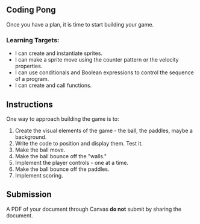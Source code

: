 [//]: # ( <p><iframe src="https://douglasurner.github.io/GDP2/units/0/assignments/U0.3-pong-in-game-lab/U0.3c-coding-pong" width="100%" height="666px"></iframe></p> )

## Coding Pong

Once you have a plan, it is time to start building your game.

### Learning Targets:

* I can create and instantiate sprites.
* I can make a sprite move using the counter pattern or the velocity properties.
* I can use conditionals and Boolean expressions to control the sequence of a program.
* I can create and call functions.

## Instructions

One way to approach building the game is to:

1. Create the visual elements of the game - the ball, the paddles, maybe a background.
1. Write the code to position and display them. Test it.
1. Make the ball move.
1. Make the ball bounce off the "walls."
1. Implement the player controls - one at a time.
1. Make the ball bounce off the paddles.
1. Implement scoring.

## Submission

A PDF of your document through Canvas **do not** submit by sharing the document.

